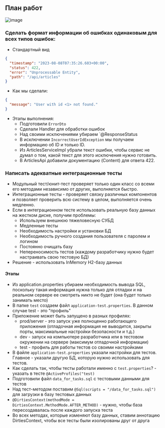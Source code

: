 ## План работ

![image](https://raw.githubusercontent.com/ait-tr/cohort23/main/back_end/lesson_16/img/1.png)

### Сделать формат информации об ошибках одинаковым для всех типов ошибок:

* Стандартный вид

```json
{
  "timestamp": "2023-08-08T07:35:26.603+00:00",
  "status": 422,
  "error": "Unprocessable Entity",
  "path": "/api/articles"
}
```

* Как мы сделали:

```json
{
  "message": "User with id <1> not found."
}
```

* Этапы выполнения:
  * Подготовили `ErrorDto`
  * Сделали Handler для обработки ошибок
  * Над своими исключениями убираем `@ResponseStatus
  * В исключении `IncorrectUserIdException` мы получаем информацию об ID и только ID.
  * Из ArticlesServiceImpl убрали текст ошибки, чтобы сервис не думал о том, какой текст для этого исключения нужно готовить.
  * В ArticlesApi добавили документацию (Content) для ответа 422.

### Написать адекватные интеграционные тесты

* Модульный тест/юнит-тест проверяет только один класс со всеми его методами независимо от других, выполняется быстро.
* Интеграционные тесты - проверяет связку различных компонентов и позволяет проверить всю систему в целом, выполняется очень медленно.
* Если в интеграционном тесте использовать реальную базу данных на жестком диске, получим проблемы:
  * Используем внешнюю тяжеловесную СУБД
  * Медленные тесты
  * Необходимость настройки и установки БД
  * Необходимость ручного создания пользователя с паролем и логином
  * Постоянно очищать базу
  * Непереносимость тестов (каждому разработчику нужно будет настраивать свою тестовую БД)
* Решение - использовать InMemory H2-базу данных

#### Этапы

* Из application.properties убираем необходимость вывода SQL, поскольку такая информация нужна только для отладки и на реальном сервере ее смотреть никто не будет (она будет только занимать место)
* В папке `test` создаем файл `application-test.properties`. В данном случае test - это "профиль"
* Приложение может быть запущено в разных профилях:
  * prod/server - это запуск уже полноценно работающего приложения (отладочная информация не выводится, закрыты порты, максимальные настройки безопасности и т.д.)
  * dev - запуск на компьютере разработчика или в тестовом окружении на сервере (максимум отладочной информации)
  * test - профиль для работы тестов со своими настройками
* В файле `application-test.properties` указали настройки для тестов. Главное - указали другую БД, которую нужно использовать для тестов.
* Как сделать так, чтобы тесты работали именно с `test.properties`? - указать в тесте `@ActiveProfiles("test)`
* Подготовили файл `data_for_tasks.sql` с тестовыми данными для тестов
* Над тест-методом поставим `@Sql(scripts = "/data_for_tasks.sql")` для загрузки в базу тестовых данных
* `@DirtiesContext(methodMode = DirtiesContext.MethodMode.AFTER_METHOD)` - нужно, чтобы база пересоздавалась после каждого запуска теста
* Во всех методах, которые изменяют базу данных, ставим аннотацию DirtiesContext, чтобы все тесты были изолированы друг от друга